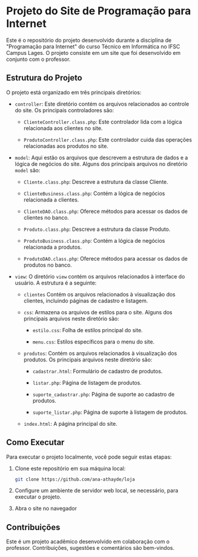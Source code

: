 # Projeto do Site de Programação para Internet

Este é o repositório do projeto desenvolvido durante a disciplina de "Programação para Internet" do curso Técnico em Informática no IFSC Campus Lages. O projeto consiste em um site que foi desenvolvido em conjunto com o professor.

## Estrutura do Projeto

O projeto está organizado em três principais diretórios:

- `controller`: Este diretório contém os arquivos relacionados ao controle do site. Os principais controladores são:

  - `ClienteController.class.php`: Este controlador lida com a lógica relacionada aos clientes no site.
  
  - `ProdutoController.class.php`: Este controlador cuida das operações relacionadas aos produtos no site.

- `model`: Aqui estão os arquivos que descrevem a estrutura de dados e a lógica de negócios do site. Alguns dos principais arquivos no diretório `model` são:

  - `Cliente.class.php`: Descreve a estrutura da classe Cliente.
  
  - `ClienteBusiness.class.php`: Contém a lógica de negócios relacionada a clientes.
  
  - `ClienteDAO.class.php`: Oferece métodos para acessar os dados de clientes no banco.
  
  - `Produto.class.php`: Descreve a estrutura da classe Produto.
  
  - `ProdutoBusiness.class.php`: Contém a lógica de negócios relacionada a produtos.
  
  - `ProdutoDAO.class.php`: Oferece métodos para acessar os dados de produtos no banco.

- `view`: O diretório `view` contém os arquivos relacionados à interface do usuário. A estrutura é a seguinte:

  - `clientes` Contém os arquivos relacionados à visualização dos clientes, incluindo páginas de cadastro e listagem.
  
  - `css`: Armazena os arquivos de estilos para o site. Alguns dos principais arquivos neste diretório são:

    - `estilo.css`: Folha de estilos principal do site.
  
    - `menu.css`: Estilos específicos para o menu do site.
  
  - `produtos`: Contém os arquivos relacionados à visualização dos produtos. Os principais arquivos neste diretório são:

    - `cadastrar.html`: Formulário de cadastro de produtos.
  
    - `listar.php`: Página de listagem de produtos.
  
    - `suporte_cadastrar.php`: Página de suporte ao cadastro de produtos.
  
    - `suporte_listar.php`: Página de suporte à listagem de produtos.
  
  - `index.html`: A página principal do site.

## Como Executar

Para executar o projeto localmente, você pode seguir estas etapas:

1. Clone este repositório em sua máquina local:

   ```bash
   git clone https://github.com/ana-athayde/loja

2. Configure um ambiente de servidor web local, se necessário, para executar o projeto.

3. Abra o site no navegador

## Contribuições
Este é um projeto acadêmico desenvolvido em colaboração com o professor. Contribuições, sugestões e comentários são bem-vindos.


